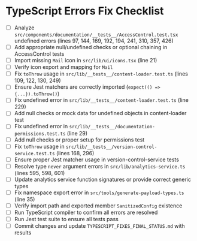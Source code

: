# TypeScript Errors Fix Checklist

- [ ] Analyze `src/components/documentation/__tests__/AccessControl.test.tsx` undefined errors (lines 97, 144, 169, 192, 194, 241, 310, 357, 426)
- [ ] Add appropriate null/undefined checks or optional chaining in AccessControl tests
- [ ] Import missing `Mail` icon in `src/lib/ui/icons.tsx` (line 21)
- [ ] Verify icon export and mapping for `Mail`
- [ ] Fix `toThrow` usage in `src/lib/__tests__/content-loader.test.ts` (lines 109, 122, 130, 249)
- [ ] Ensure Jest matchers are correctly imported (`expect(() => {...}).toThrow()`)
- [ ] Fix undefined error in `src/lib/__tests__/content-loader.test.ts` (line 229)
- [ ] Add null checks or mock data for undefined objects in content-loader test
- [ ] Fix undefined error in `src/lib/__tests__/documentation-permissions.test.ts` (line 29)
- [ ] Add null checks or proper setup for permissions test
- [ ] Fix `toThrow` usage in `src/lib/__tests__/version-control-service.test.ts` (lines 168, 296)
- [ ] Ensure proper Jest matcher usage in version-control-service tests
- [ ] Resolve type `never` argument errors in `src/lib/analytics-service.ts` (lines 595, 598, 601)
- [ ] Update analytics service function signatures or provide correct generic types
- [ ] Fix namespace export error in `src/tools/generate-payload-types.ts` (line 35)
- [ ] Verify import path and exported member `SanitizedConfig` existence
- [ ] Run TypeScript compiler to confirm all errors are resolved
- [ ] Run Jest test suite to ensure all tests pass
- [ ] Commit changes and update `TYPESCRIPT_FIXES_FINAL_STATUS.md` with results
